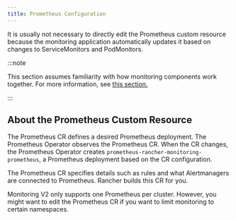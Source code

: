 ```yaml
---
title: Prometheus Configuration
---
```


<head>
  <link rel="canonical" href="https://ranchermanager.docs.rancher.com/how-to-guides/advanced-user-guides/monitoring-v2-configuration-guides/advanced-configuration/prometheus"/>
</head>

It is usually not necessary to directly edit the Prometheus custom resource because the monitoring application automatically updates it based on changes to ServiceMonitors and PodMonitors.

:::note

This section assumes familiarity with how monitoring components work together. For more information, see [this section.](../../how-monitoring-works.md)

:::

## About the Prometheus Custom Resource

The Prometheus CR defines a desired Prometheus deployment. The Prometheus Operator observes the Prometheus CR. When the CR changes, the Prometheus Operator creates `prometheus-rancher-monitoring-prometheus`, a Prometheus deployment based on the CR configuration.

The Prometheus CR specifies details such as rules and what Alertmanagers are connected to Prometheus. Rancher builds this CR for you.

Monitoring V2 only supports one Prometheus per cluster. However, you might want to edit the Prometheus CR if you want to limit monitoring to certain namespaces.